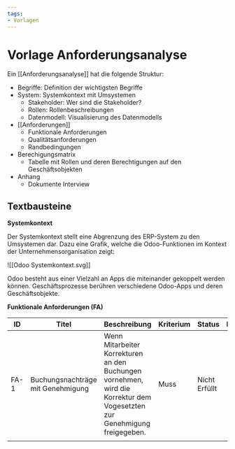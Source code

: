 ```yaml
---
tags:
- Vorlagen
---
```


# Vorlage Anforderungsanalyse

Ein [[Anforderungsanalyse]] hat die folgende Struktur:

* Begriffe: Definition der wichtigsten Begriffe
* System: Systemkontext mit Umsystemen
	* Stakeholder: Wer sind die Stakeholder?
	* Rollen: Rollenbeschreibungen
	* Datenmodell: Visualisierung des Datenmodells
* [[Anforderungen]]
	* Funktionale Anforderungen
	* Qualitätsanforderungen
	* Randbedingungen
* Berechigungsmatrix
	* Tabelle mit Rollen und deren Berechtigungen auf den Geschäftsobjekten
* Anhang
	* Dokumente Interview

## Textbausteine

**Systemkontext**

Der Systemkontext stellt eine Abgrenzung des ERP-System zu den Umsystemen dar. Dazu eine Grafik, welche die Odoo-Funktionen im Kontext der Unternehmensorganisation zeigt:

![[Odoo Systemkontext.svg]]

Odoo besteht aus einer Vielzahl an Apps die miteinander gekoppelt werden können. Geschäftsprozesse berühren verschiedene Odoo-Apps und deren Geschäftsobjekte.

**Funktionale Anforderungen (FA)**

| ID   | Titel                             | Beschreibung                                                                                                             | Kriterium | Status        | Kommentar |
| ---- | --------------------------------- | ------------------------------------------------------------------------------------------------------------------------ | --------- | ------------- | --------- |
| FA-1 | Buchungsnachträge mit Genehmigung | Wenn Mitarbeiter Korrekturen an den Buchungen vornehmen, wird die Korrektur dem Vogesetzten zur Genehmigung freigegeben. | Muss      | Nicht Erfüllt |           |
|      |                                   |                                                                                                                          |           |               |           |
